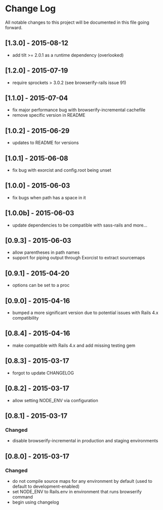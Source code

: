 # Change Log
All notable changes to this project will be documented in this file going forward.

## [1.3.0] - 2015-08-12
- add tilt >= 2.0.1 as a runtime dependency (overlooked)

## [1.2.0] - 2015-07-19
- require sprockets > 3.0.2 (see browserify-rails issue 91)

## [1.1.0] - 2015-07-04
- fix major performance bug with browserify-incremental cachefile
- remove specific version in README

## [1.0.2] - 2015-06-29
- updates to README for versions

## [1.0.1] - 2015-06-08
- fix bug with exorcist and config.root being unset

## [1.0.0] - 2015-06-03
- fix bugs when path has a space in it

## [1.0.0b] - 2015-06-03
- update dependencies to be compatible with sass-rails and more...

## [0.9.3] - 2015-06-03
- allow parentheses in path names
- support for piping output through Exorcist to extract sourcemaps

## [0.9.1] - 2015-04-20
- options can be set to a proc

## [0.9.0] - 2015-04-16
- bumped a more significant version due to potential issues with Rails 4.x compatibility

## [0.8.4] - 2015-04-16
- make compatible with Rails 4.x and add missing testing gem

## [0.8.3] - 2015-03-17
- forgot to update CHANGELOG

## [0.8.2] - 2015-03-17
- allow setting NODE_ENV via configuration

## [0.8.1] - 2015-03-17
### Changed
- disable browserify-incremental in production and staging environments

## [0.8.0] - 2015-03-17
### Changed
- do not compile source maps for any environment by default (used to default to development-enabled)
- set NODE_ENV to Rails.env in environment that runs browserify command
- begin using changelog
